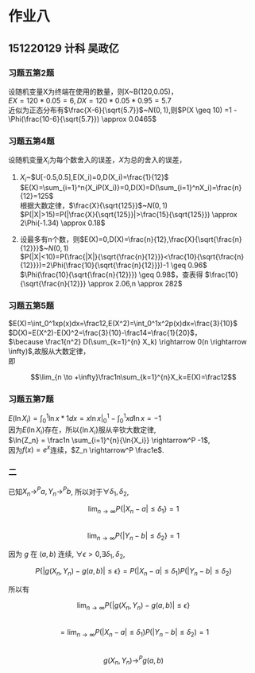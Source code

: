 # 作业八

## 151220129 计科 吴政亿

### 习题五第2题

设随机变量X为终端在使用的数量，则X~B(120,0.05)，  
$EX=120*0.05=6,DX=120*0.05*0.95=5.7$  
近似为正态分布有$\frac{X-6}{\sqrt{5.7}}$~$N(0,1)$,则$P(X \geq   10) =1 - \Phi(\frac{10-6}{\sqrt{5.7}}) \approx 0.0465$

### 习题五第4题

设随机变量$X_i$为每个数舍入的误差，$X$为总的舍入的误差，
1. $X_i$~$U[-0.5,0.5],E(X_i)=0,D(X_i)=\frac{1}{12}$  
	$E(X)=\sum_{i=1}^n{X_iP(X_i)}=0,D(X)=D(\sum_{i=1}^nX_i)=\frac{n}{12}=125$  
	根据大数定律，$\frac{X}{\sqrt{125}}$~$N(0,1)$  
	$P(|X|>15)=P(|\frac{X}{\sqrt{125}}|>\frac{15}{\sqrt{125}}) \approx 2\Phi(-1.34) \approx 0.18$

2. 设最多有n个数，则$E(X)=0,D(X)=\frac{n}{12},\frac{X}{\sqrt{\frac{n}{12}}}$~$N(0,1)$   
	$P(|X|<10)=P(\frac{|X|}{\sqrt{\frac{n}{12}}}<\frac{10}{\sqrt{\frac{n}{12}}})=2\Phi(\frac{10}{\sqrt{\frac{n}{12}}})-1 \geq 0.96$   
	$\Phi(\frac{10}{\sqrt{\frac{n}{12}}}) \geq 0.98$，查表得	$\frac{10}{\sqrt{\frac{n}{12}}} \approx 2.06,n \approx 282$   

### 习题五第5题

$E(X)=\int_0^1xp(x)dx=\frac12,E(X^2)=\int_0^1x^2p(x)dx=\frac{3}{10}$   
$D(X)=E(X^2)-E(X)^2=\frac{3}{10}-\frac14=\frac{1}{20}$，   
$\because \frac1{n^2} D(\sum_{k=1}^{n} X_k) \rightarrow 0(n \rightarrow \infty)$,故服从大数定律，   
即

$$\lim_{n \to +\infty}\frac1n\sum_{k=1}^{n}X_k=E(X)=\frac12$$

### 习题五第7题

$E(\ln{X_i}) = \int_0^1{\ln{x}*1dx} = x\ln{x}|^1_0 - \int_0^1xd\ln{x} = -1$   
因为$E(\ln{X_i})$存在，所以$\{\ln{X_i}\}$服从辛钦大数定律,   
$\ln{Z_n} = \frac1n \sum_{i=1}^{n}{\ln{X_i}} \rightarrow^P -1$,   
因为$f(x) = e^x$连续，$Z_n \rightarrow^P \frac1e$.

### 二

已知$X_n\to^P a, Y_n\to^P b$, 所以对于$\forall \delta_1, \delta_2$,  

$$\lim_{n\to\infty}P\{|X_n-a|\le \delta_1\}=1$$  
$$\lim_{n\to\infty}P\{|Y_n-b|\le \delta_2\}=1$$  

因为 $g$ 在 $(a,b)$ 连续, $\forall \epsilon>0$,$\exists \delta_1, \delta_2$,    

$$P\{|g(X_n,Y_n)-g(a,b)|\le \epsilon \}=P(|X_n-a|\le \delta_1)P(|Y_n-b|\le \delta_2)$$

所以有

$$\lim_{n\to\infty}P\{|g(X_n,Y_n)-g(a,b)|\le \epsilon \}$$  
$$=\lim_{n\to\infty}P(|X_n-a|\le \delta_1)P(|Y_n-b|\le \delta_2)=1$$  
$$g(X_n,Y_n)\to^Pg(a,b)$$  
